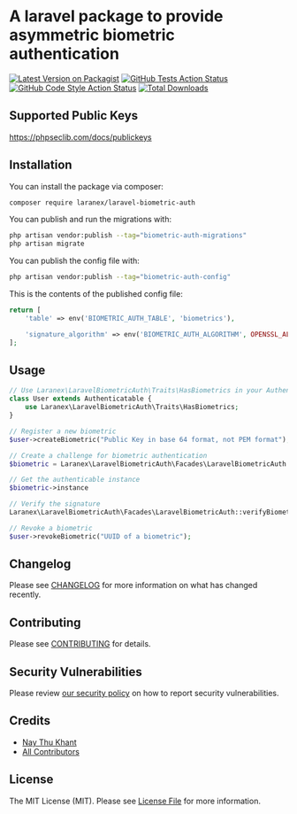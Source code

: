 # A laravel package to provide asymmetric biometric authentication

[![Latest Version on Packagist](https://img.shields.io/packagist/v/laranex/laravel-biometric-auth.svg?style=flat-square)](https://packagist.org/packages/laranex/laravel-biometric-auth)
[![GitHub Tests Action Status](https://img.shields.io/github/actions/workflow/status/laranex/laravel-biometric-auth/run-tests.yml?branch=main&label=tests&style=flat-square)](https://github.com/laranex/laravel-biometric-auth/actions?query=workflow%3Arun-tests+branch%3Amain)
[![GitHub Code Style Action Status](https://img.shields.io/github/actions/workflow/status/laranex/laravel-biometric-auth/fix-php-code-style-issues.yml?branch=main&label=code%20style&style=flat-square)](https://github.com/laranex/laravel-biometric-auth/actions?query=workflow%3A"Fix+PHP+code+style+issues"+branch%3Amain)
[![Total Downloads](https://img.shields.io/packagist/dt/laranex/laravel-biometric-auth.svg?style=flat-square)](https://packagist.org/packages/laranex/laravel-biometric-auth)

## Supported Public Keys
https://phpseclib.com/docs/publickeys

## Installation

You can install the package via composer:

```bash
composer require laranex/laravel-biometric-auth
```

You can publish and run the migrations with:

```bash
php artisan vendor:publish --tag="biometric-auth-migrations"
php artisan migrate
```

You can publish the config file with:

```bash
php artisan vendor:publish --tag="biometric-auth-config"
```

This is the contents of the published config file:

```php
return [
    'table' => env('BIOMETRIC_AUTH_TABLE', 'biometrics'),

    'signature_algorithm' => env('BIOMETRIC_AUTH_ALGORITHM', OPENSSL_ALGO_SHA256),
];
```

## Usage

```php
// Use Laranex\LaravelBiometricAuth\Traits\HasBiometrics in your Authenticable Model such as User, Admin
class User extends Authenticatable {
    use Laranex\LaravelBiometricAuth\Traits\HasBiometrics;
}

// Register a new biometric
$user->createBiometric("Public Key in base 64 format, not PEM format");

// Create a challenge for biometric authentication
$biometric = Laranex\LaravelBiometricAuth\Facades\LaravelBiometricAuth::getBiometric("UUID of a biometric");

// Get the authenticable instance
$biometric->instance

// Verify the signature
Laranex\LaravelBiometricAuth\Facades\LaravelBiometricAuth::verifyBiometric("UUID of a biometric", "Signature");

// Revoke a biometric
$user->revokeBiometric("UUID of a biometric");
```


## Changelog

Please see [CHANGELOG](CHANGELOG.md) for more information on what has changed recently.

## Contributing

Please see [CONTRIBUTING](CONTRIBUTING.md) for details.

## Security Vulnerabilities

Please review [our security policy](../../security/policy) on how to report security vulnerabilities.

## Credits

- [Nay Thu Khant](https://github.com/naythukhant)
- [All Contributors](../../contributors)

## License

The MIT License (MIT). Please see [License File](LICENSE.md) for more information.
